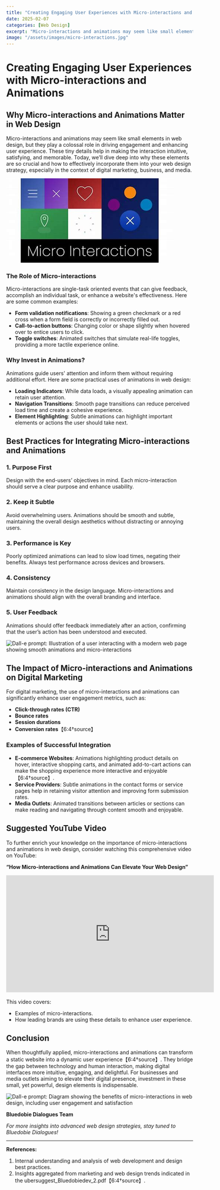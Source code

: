 ```yaml
---
title: "Creating Engaging User Experiences with Micro-interactions and Animations"
date: 2025-02-07
categories: [Web Design]
excerpt: "Micro-interactions and animations may seem like small elements in web design, but they play a colossal role in driving engagement and enhancing user experience."
image: "/assets/images/micro-interactions.jpg"
---
```

# Creating Engaging User Experiences with Micro-interactions and Animations

## Why Micro-interactions and Animations Matter in Web Design

Micro-interactions and animations may seem like small elements in web design, but they play a colossal role in driving engagement and enhancing user experience. These tiny details help in making the interaction intuitive, satisfying, and memorable. Today, we’ll dive deep into why these elements are so crucial and how to effectively incorporate them into your web design strategy, especially in the context of digital marketing, business, and media.

!["Multiple engaging micro-interactions and text: "Micro-Interactions".](/assets/images/micro-interactions.jpg)

### The Role of Micro-interactions

Micro-interactions are single-task oriented events that can give feedback, accomplish an individual task, or enhance a website's effectiveness. Here are some common examples:
- **Form validation notifications**: Showing a green checkmark or a red cross when a form field is correctly or incorrectly filled out.
- **Call-to-action buttons**: Changing color or shape slightly when hovered over to entice users to click.
- **Toggle switches**: Animated switches that simulate real-life toggles, providing a more tactile experience online.

### Why Invest in Animations?

Animations guide users' attention and inform them without requiring additional effort. Here are some practical uses of animations in web design:
- **Loading Indicators**: While data loads, a visually appealing animation can retain user attention.
- **Navigation Transitions**: Smooth page transitions can reduce perceived load time and create a cohesive experience.
- **Element Highlighting**: Subtle animations can highlight important elements or actions the user should take next.

## Best Practices for Integrating Micro-interactions and Animations

### 1. Purpose First
Design with the end-users’ objectives in mind. Each micro-interaction should serve a clear purpose and enhance usability.

### 2. Keep it Subtle
Avoid overwhelming users. Animations should be smooth and subtle, maintaining the overall design aesthetics without distracting or annoying users.

### 3. Performance is Key
Poorly optimized animations can lead to slow load times, negating their benefits. Always test performance across devices and browsers.

### 4. Consistency
Maintain consistency in the design language. Micro-interactions and animations should align with the overall branding and interface.

### 5. User Feedback
Animations should offer feedback immediately after an action, confirming that the user’s action has been understood and executed.

![Dall-e prompt: Illustration of a user interacting with a modern web page showing smooth animations and micro-interactions](https://example.com/image2)

## The Impact of Micro-interactions and Animations on Digital Marketing

For digital marketing, the use of micro-interactions and animations can significantly enhance user engagement metrics, such as:
- **Click-through rates (CTR)**
- **Bounce rates**
- **Session durations**
- **Conversion rates**【6:4†source】

### Examples of Successful Integration
- **E-commerce Websites**: Animations highlighting product details on hover, interactive shopping carts, and animated add-to-cart actions can make the shopping experience more interactive and enjoyable【6:4†source】.
- **Service Providers**: Subtle animations in the contact forms or service pages help in retaining visitor attention and improving form submission rates.
- **Media Outlets**: Animated transitions between articles or sections can make reading and navigating through content smooth and enjoyable.

## Suggested YouTube Video

To further enrich your knowledge on the importance of micro-interactions and animations in web design, consider watching this comprehensive video on YouTube:

**“How Micro-interactions and Animations Can Elevate Your Web Design”**

<iframe width="560" height="315" src="https://www.youtube.com/embed/Gq39AyAf13Y?si=9wdegl4nqqYzwlj9" title="YouTube video player" frameborder="0" allow="accelerometer; autoplay; clipboard-write; encrypted-media; gyroscope; picture-in-picture; web-share" referrerpolicy="strict-origin-when-cross-origin" allowfullscreen></iframe>

This video covers:
- Examples of micro-interactions.
- How leading brands are using these details to enhance user experience.


## Conclusion

When thoughtfully applied, micro-interactions and animations can transform a static website into a dynamic user experience【6:4†source】. They bridge the gap between technology and human interaction, making digital interfaces more intuitive, engaging, and delightful. For businesses and media outlets aiming to elevate their digital presence, investment in these small, yet powerful, design elements is indispensable.

![Dall-e prompt: Diagram showing the benefits of micro-interactions in web design, including user engagement and satisfaction](https://example.com/image3)

**Bluedobie Dialogues Team**

_For more insights into advanced web design strategies, stay tuned to Bluedobie Dialogues!_

---

**References:**
1. Internal understanding and analysis of web development and design best practices.
2. Insights aggregated from marketing and web design trends indicated in the ubersuggest_Bluedobiedev_2.pdf【6:4†source】.
